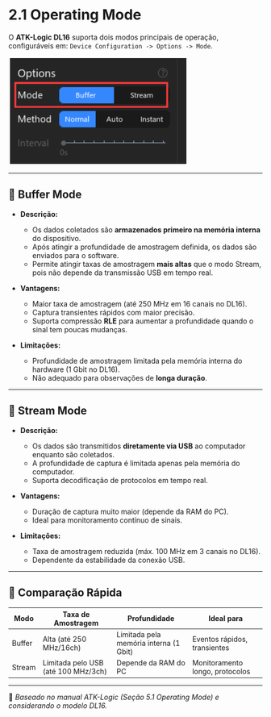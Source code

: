 # 2.1 Operating Mode

O **ATK-Logic DL16** suporta dois modos principais de operação, configuráveis em:
`Device Configuration -> Options -> Mode`.

![Operating Mode Options](../assets/2.1_operating_mode.png)

---

## 🔹 Buffer Mode

- **Descrição:**
  - Os dados coletados são **armazenados primeiro na memória interna** do dispositivo.
  - Após atingir a profundidade de amostragem definida, os dados são enviados para o software.
  - Permite atingir taxas de amostragem **mais altas** que o modo Stream, pois não depende da transmissão USB em tempo real.

- **Vantagens:**
  - Maior taxa de amostragem (até 250 MHz em 16 canais no DL16).
  - Captura transientes rápidos com maior precisão.
  - Suporta compressão **RLE** para aumentar a profundidade quando o sinal tem poucas mudanças.

- **Limitações:**
  - Profundidade de amostragem limitada pela memória interna do hardware (1 Gbit no DL16).
  - Não adequado para observações de **longa duração**.

---

## 🔹 Stream Mode

- **Descrição:**
  - Os dados são transmitidos **diretamente via USB** ao computador enquanto são coletados.
  - A profundidade de captura é limitada apenas pela memória do computador.
  - Suporta decodificação de protocolos em tempo real.

- **Vantagens:**
  - Duração de captura muito maior (depende da RAM do PC).
  - Ideal para monitoramento contínuo de sinais.

- **Limitações:**
  - Taxa de amostragem reduzida (máx. 100 MHz em 3 canais no DL16).
  - Dependente da estabilidade da conexão USB.

---

## 📌 Comparação Rápida

| Modo   | Taxa de Amostragem | Profundidade | Ideal para |
|--------|-------------------|--------------|------------|
| Buffer | Alta (até 250 MHz/16ch) | Limitada pela memória interna (1 Gbit) | Eventos rápidos, transientes |
| Stream | Limitada pelo USB (até 100 MHz/3ch) | Depende da RAM do PC | Monitoramento longo, protocolos |

---

📖 *Baseado no manual ATK-Logic (Seção 5.1 Operating Mode) e considerando o modelo DL16.*
